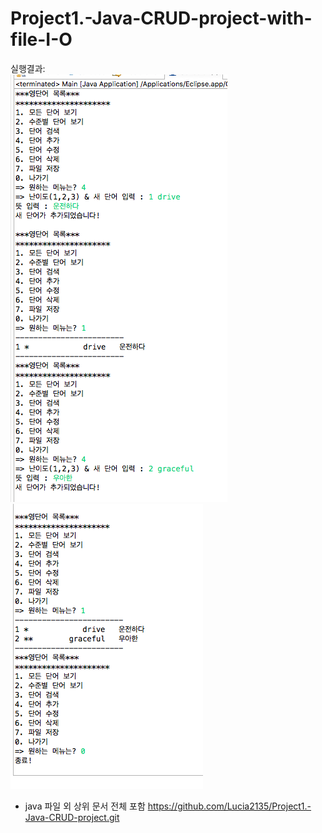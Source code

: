 # Project1.-Java-CRUD-project-with-file-I-O

실행결과:     
<img src="1.png"></img><br/>
<img src="2.png"></img><br/>

+ java 파일 외 상위 문서 전체 포함
<https://github.com/Lucia2135/Project1.-Java-CRUD-project.git>
